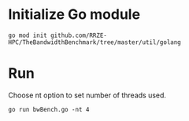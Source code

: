 # Initialize Go module

`go mod init github.com/RRZE-HPC/TheBandwidthBenchmark/tree/master/util/golang`

# Run

Choose nt option to set number of threads used.

`go run bwBench.go -nt 4`

